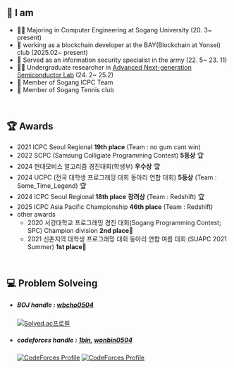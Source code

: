  ## 📣 I am
  * 👨‍🎓 Majoring in Computer Engineering at Sogang University (20. 3~ present)
  * 📓 working as a blockchain developer at the BAY(Blockchain at Yonsei) club (2025.02~ present)
  * 🏃 Served as an information security specialist in the army (22. 5~ 23. 11)
  * 🕵️‍♀️ Undergraduate researcher in [Advanced Next-generation Semiconductor Lab](https://sites.google.com/view/angelab-sogang/home) (24. 2~ 25.2)
  * 🎈 Member of Sogang ICPC Team
  * 🎾 Member of Sogang Tennis club


<br>

 ## 🏆 Awards
   * 2021 ICPC Seoul Regional **19th place** (Team : no gum cant win)
   * 2022 SCPC (Samsung Colligiate Programming Contest) **5등상** 🏆 
   * 2024 현대모비스 알고리즘 경진대회(학생부) **우수상** 🏆
   * 2024 UCPC (전국 대학생 프로그래밍 대회 동아리 연합 대회) **5등상** (Team : Some_Time_Legend)  🏆
   * 2024 ICPC Seoul Regional **18th place** **장려상** (Team : Redshift) 🏆
   * 2025 ICPC Asia Pacific Championship **46th place** (Team : Redshift)
   * other awards
     * 2020 서강대학교 프로그래밍 경진 대회(Sogang Programming Contest; SPC) Champion division **2nd place**🥈
     * 2021 신촌지역 대학생 프로그래밍 대회 동아리 연합 여름 대회 (SUAPC 2021 Summer) **1st place**🥇 
	
<br>

 ## 💻 Problem Solveing
  * ##### BOJ handle : [wbcho0504](https://www.acmicpc.net/user/wbcho0504)
      [![Solved.ac프로필](http://mazassumnida.wtf/api/v2/generate_badge?boj=wbcho0504)](https://solved.ac/wbcho0504)
  * ##### codeforces handle : [1bin](https://codeforces.com/profile/1bin), [wonbin0504](https://codeforces.com/profile/wonbin0504)    
      [![CodeForces Profile](http://cf.leed.at?id=1bin)](https://codeforces.com/profile/1bin)
      [![CodeForces Profile](http://cf.leed.at?id=raraararaa)](https://codeforces.com/profile/raraararaa)
